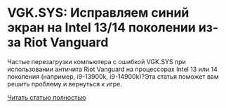 # VGK.SYS: Исправляем синий экран на Intel 13/14 поколении из-за Riot Vanguard



Частые перезагрузки компьютера с ошибкой VGK.SYS при использовании античита Riot Vanguard на процессорах Intel 13 или 14 поколения (например, i9-13900k, i9-14900k)?Эта статья поможет вам решить проблему и вернуться к игре.

[Читать статью полностью](https://xyberbara.com/gaming/vgk-sys/)
